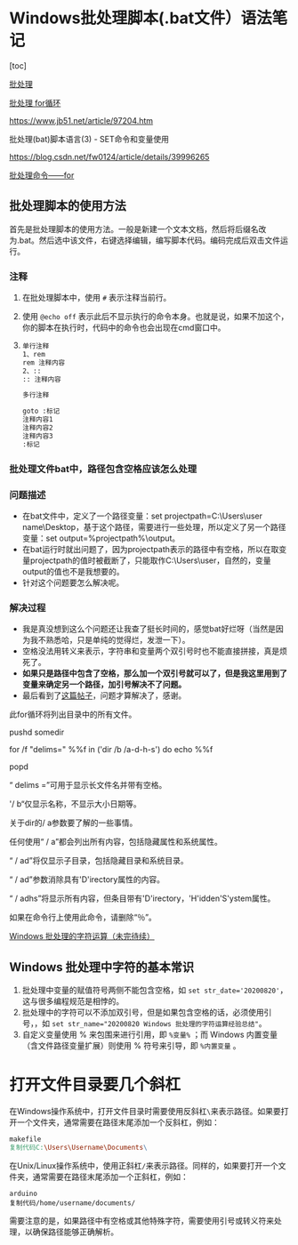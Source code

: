 # Windows批处理脚本(.bat文件）语法笔记

[toc]

[批处理](https://blog.csdn.net/weixin_44627151/article/details/113728735?utm_medium=distribute.pc_relevant.none-task-blog-2~default~baidujs_baidulandingword~default-4-113728735-blog-124805612.235^v43^pc_blog_bottom_relevance_base4&spm=1001.2101.3001.4242.3&utm_relevant_index=5)

[批处理 for循环](https://blog.csdn.net/bigbear00007/article/details/105759830)

<https://www.jb51.net/article/97204.htm>

批处理(bat)脚本语言(3) - SET命令和变量使用

<https://blog.csdn.net/fw0124/article/details/39996265>

[批处理命令——for](https://www.cnblogs.com/Braveliu/p/5081087.html)

## 批处理脚本的使用方法

首先是批处理脚本的使用方法。一般是新建一个文本文档，然后将后缀名改为.bat。然后选中该文件，右键选择编辑，编写脚本代码。编码完成后双击文件运行。

### 注释

1. 在批处理脚本中，使用 `#` 表示注释当前行。

2. 使用 `@echo off` 表示此后不显示执行的命令本身。也就是说，如果不加这个，你的脚本在执行时，代码中的命令也会出现在cmd窗口中。

3. ```bash
   单行注释
   1、rem
   rem 注释内容
   2、::
   :: 注释内容
   
   多行注释
   
   goto :标记
   注释内容1
   注释内容2
   注释内容3
   :标记
   ```

### 批处理文件bat中，路径包含空格应该怎么处理

### 问题描述

- 在bat文件中，定义了一个路径变量：set projectpath=C:\Users\user name\Desktop，基于这个路径，需要进行一些处理，所以定义了另一个路径变量：set output=%projectpath%\output。
- 在bat运行时就出问题了，因为projectpath表示的路径中有空格，所以在取变量projectpath的值时被截断了，只能取作C:\Users\user，自然的，变量output的值也不是我想要的。
- 针对这个问题要怎么解决呢。

### 解决过程

- 我是真没想到这么个问题还让我查了挺长时间的，感觉bat好烂呀（当然是因为我不熟悉哈，只是单纯的觉得烂，发泄一下）。
- 空格没法用转义来表示，字符串和变量两个双引号时也不能直接拼接，真是烦死了。
- **如果只是路径中包含了空格，那么加一个双引号就可以了，但是我这里用到了变量来确定另一个路径，加引号解决不了问题。**
- 最后看到了[这篇帖子](https://www.cnblogs.com/Onlyou/p/4357522.html)，问题才算解决了，感谢。

此for循环将列出目录中的所有文件。

pushd somedir

for /f "delims=" %%f in ('dir /b /a-d-h-s') do echo %%f

popd

“ delims =”可用于显示长文件名并带有空格。

'/ b“仅显示名称，不显示大小日期等。

关于dir的/ a参数要了解的一些事情。

任何使用“ / a”都会列出所有内容，包括隐藏属性和系统属性。

“ / ad”将仅显示子目录，包括隐藏目录和系统目录。

“ / ad”参数消除具有'D'irectory属性的内容。

“ / adhs”将显示所有内容，但条目带有'D'irectory，'H'idden'S'ystem属性。

如果在命令行上使用此命令，请删除“％”。

[Windows 批处理的字符运算（未完待续）](https://faradays-studio.gitee.io/202008200927/)

## Windows 批处理中字符的基本常识

1. 批处理中变量的赋值符号两侧不能包含空格，如 `set str_date='20200820'`，这与很多编程规范是相悖的。
2. 批处理中的字符可以不添加双引号，但是如果包含空格的话，必须使用引号，，如 `set str_name="20200820 Windows 批处理的字符运算经验总结"`。
3. 自定义变量使用 % 来包围来进行引用，即 `%变量%` ；而 Windows 内置变量（含文件路径变量扩展）则使用 % 符号来引导，即 `%内置变量` 。

# 打开文件目录要几个斜杠

在Windows操作系统中，打开文件目录时需要使用反斜杠`\`来表示路径。如果要打开一个文件夹，通常需要在路径末尾添加一个反斜杠，例如：

```makefile
makefile
复制代码C:\Users\Username\Documents\
```

在Unix/Linux操作系统中，使用正斜杠`/`来表示路径。同样的，如果要打开一个文件夹，通常需要在路径末尾添加一个正斜杠，例如：

```arduino
arduino
复制代码/home/username/documents/
```

需要注意的是，如果路径中有空格或其他特殊字符，需要使用引号或转义符来处理，以确保路径能够正确解析。
